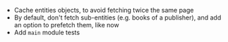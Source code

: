 * Cache entities objects, to avoid fetching twice the same page
* By default, don't fetch sub-entities (e.g. books of a publisher),
  and add an option to prefetch them, like now
* Add `main` module tests
